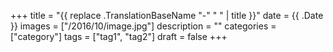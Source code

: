 +++
title = "{{ replace .TranslationBaseName "-" " " | title }}"
date = {{ .Date }}
images = ["/2016/10/image.jpg"]
description = ""
categories = ["category"]
tags = ["tag1", "tag2"]
draft = false
+++

